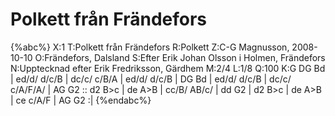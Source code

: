 # Polkett från Frändefors

{%abc%}
X:1
T:Polkett från Frändefors
R:Polkett
Z:C-G Magnusson, 2008-10-10
O:Frändefors, Dalsland
S:Efter Erik Johan Olsson i Holmen, Frändefors
N:Upptecknad efter Erik Fredriksson, Gärdhem
M:2/4
L:1/8
Q:100
K:G
DG Bd | ed/d/ d/c/B | dc/c/ c/B/A | ed/d/ d/c/B | DG Bd |
ed/d/ d/c/B | dc/c/ c/A/F/A/ | AG G2 :: d2 B>c | de A>B |
cc/B/ AB/c/ | dd G2 | d2 B>c | de A>B | ce c/A/F | AG G2 :|
{%endabc%}

